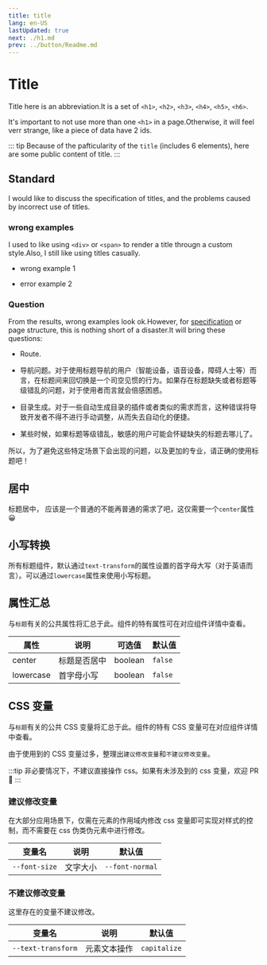 ```yaml
---
title: title
lang: en-US
lastUpdated: true
next: ./h1.md
prev: ../button/Readme.md
---
```


# Title

Title here is an abbreviation.It is a set of `<h1>`, `<h2>`, `<h3>`, `<h4>`, `<h5>`, `<h6>`.

It's important to not use more than one `<h1>` in a page.Otherwise, it will feel verr strange, like a piece of data have 2 ids.

::: tip
Because of the pafticularity of the `title` (includes 6 elements), here are some public content of title.
:::

## Standard

I would like to discuss the specification of titles, and the problems caused by incorrect use of titles.

### wrong examples

I used to like using `<div>` or `<span>` to render a title througn a custom style.Also, I still like using titles casually.

- wrong example 1

<demo src="../../.vuepress/components/title/TitleError1.vue" title="This is a wrong example." />

- error example 2

<demo src="../../.vuepress/components/title/TitleError2.vue" title="This is the second wrong example." />

### Question

From the results, wrong examples look ok.However, for [specification](https://developer.mozilla.org/zh-CN/docs/Web/HTML/Element/Heading_Elements#%E6%97%A0%E9%9A%9C%E7%A2%8D%E9%97%AE%E9%A2%98) or page structure, this is nothing short of a disaster.It will bring these questions:

- Route.

- 导航问题。对于使用标题导航的用户（智能设备，语音设备，障碍人士等）而言，在标题间来回切换是一个司空见惯的行为。如果存在标题缺失或者标题等级错乱的问题，对于使用者而言就会倍感困惑。
- 目录生成。对于一些自动生成目录的插件或者类似的需求而言，这种错误将导致开发者不得不进行手动调整，从而失去自动化的便捷。
- 某些时候，如果标题等级错乱，敏感的用户可能会怀疑缺失的标题去哪儿了。

所以，为了避免这些特定场景下会出现的问题，以及更加的专业，请正确的使用标题吧！

## 居中

标题居中， 应该是一个普通的不能再普通的需求了吧，这仅需要一个`center`属性 😀

<demo src="../../.vuepress/components/title/H1Center.vue" title="只要居中的文字看起来似乎就很正式。" />

## 小写转换

所有标题组件，默认通过`text-transform`的属性设置的首字母大写（对于英语而言）。可以通过`lowercase`属性来使用小写标题。

<demo src="../../.vuepress/components/title/H1Lowercase.vue" title="使用 js 来实现对字符的控制确实繁琐。" />

## 属性汇总

与`标题`有关的公共属性将汇总于此。组件的特有属性可在对应组件详情中查看。

| 属性      | 说明         | 可选值  | 默认值  |
| --------- | ------------ | ------- | ------- |
| center    | 标题是否居中 | boolean | `false` |
| lowercase | 首字母小写   | boolean | `false` |

## CSS 变量

与`标题`有关的公共 CSS 变量将汇总于此。组件的特有 CSS 变量可在对应组件详情中查看。

由于使用到的 CSS 变量过多，整理出`建议修改变量`和`不建议修改变量`。

:::tip
非必要情况下，不建议直接操作 css。如果有未涉及到的 css 变量，欢迎 PR 👏
:::

### 建议修改变量

在大部分应用场景下，仅需在元素的作用域内修改 css 变量即可实现对样式的控制，而不需要在 css 伪类伪元素中进行修改。

| 变量名        | 说明     | 默认值          |
| ------------- | -------- | --------------- |
| `--font-size` | 文字大小 | `--font-normal` |

### 不建议修改变量

这里存在的变量不建议修改。

| 变量名             | 说明         | 默认值       |
| ------------------ | ------------ | ------------ |
| `--text-transform` | 元素文本操作 | `capitalize` |
